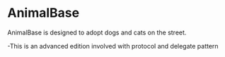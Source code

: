 #  AnimalBase
AnimalBase is designed to adopt dogs and cats on the street.

-This is an advanced edition involved with protocol and delegate pattern
